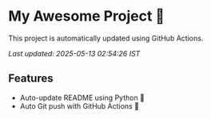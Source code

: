 # My Awesome Project 🚀

This project is automatically updated using GitHub Actions.

_Last updated: 2025-05-13 02:54:26 IST_

## Features
- Auto-update README using Python 🐍
- Auto Git push with GitHub Actions 🤖
